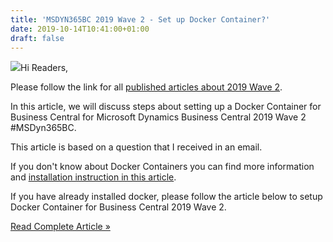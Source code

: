 ```yaml
---
title: 'MSDYN365BC 2019 Wave 2 - Set up Docker Container?'
date: 2019-10-14T10:41:00+01:00
draft: false
---
```


[![](https://1.bp.blogspot.com/-qmlzjYG-CFs/XZQHFbIVA-I/AAAAAAAALy4/8_J5CvjhtQgRaYPX-DT4Qse4w6feKCatQCPcBGAYYCw/s200/Wave%2B2%2BLogo.jpg)](https://1.bp.blogspot.com/-qmlzjYG-CFs/XZQHFbIVA-I/AAAAAAAALy4/8_J5CvjhtQgRaYPX-DT4Qse4w6feKCatQCPcBGAYYCw/s1600/Wave%2B2%2BLogo.jpg)Hi Readers,  
  
Please follow the link for all [published articles about 2019 Wave 2](https://saurav-nav.blogspot.com/p/msdyn365bc-2019-wave-2.html).  
  
In this article, we will discuss steps about setting up a Docker Container for Business Central for Microsoft Dynamics Business Central 2019 Wave 2 #MSDyn365BC.  
  
This article is based on a question that I received in an email.  
  
If you don't know about Docker Containers you can find more information and [installation instruction in this article](https://saurav-nav.blogspot.com/2018/06/msdyn365bc-install-dockers.html).  
  
If you have already installed docker, please follow the article below to setup Docker Container for Business Central 2019 Wave 2.  
  

[Read Complete Article »](https://saurav-nav.blogspot.com/2019/10/msdyn365bc-2019-wave-2-set-up-docker.html#more)